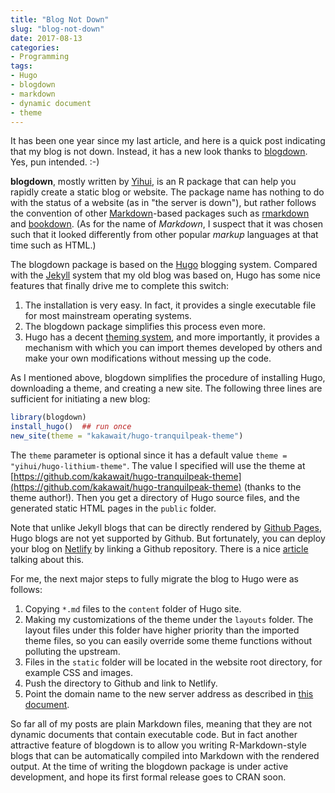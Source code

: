 ```yaml
---
title: "Blog Not Down"
slug: "blog-not-down"
date: 2017-08-13
categories:
- Programming
tags:
- Hugo
- blogdown
- markdown
- dynamic document
- theme
---
```


It has been one year since my last article, and here is a quick post indicating
that my blog is not down. Instead, it has a new look thanks to
[blogdown](https://github.com/rstudio/blogdown). Yes, pun intended. :-)

**blogdown**, mostly written by [Yihui](https://yihui.name/), is an R
package that can help you rapidly create a static blog or website.
The package name has nothing to do with the status of a website
(as in "the server is down"), but rather follows the convention of other
[Markdown](https://daringfireball.net/projects/markdown/syntax)-based packages
such as [rmarkdown](https://github.com/rstudio/rmarkdown) and
[bookdown](https://github.com/rstudio/bookdown). (As for the name of *Markdown*,
I suspect that it was chosen such that it looked differently from other
popular _markup_ languages at that time such as HTML.)

The blogdown package is based on the [Hugo](https://gohugo.io/) blogging system.
Compared with the [Jekyll](https://jekyllrb.com/) system that my old blog was based on,
Hugo has some nice features that finally drive me to complete this switch:

1. The installation is very easy. In fact, it provides a single executable file for most
mainstream operating systems.
2. The blogdown package simplifies this process even more.
3. Hugo has a decent [theming system](https://themes.gohugo.io/), and more importantly,
it provides a mechanism with which you can import themes developed by others and make
your own modifications without messing up the code.

As I mentioned above, blogdown simplifies the procedure of installing Hugo, downloading
a theme, and creating a new site. The following three lines are sufficient for initiating
a new blog:

```r
library(blogdown)
install_hugo()  ## run once
new_site(theme = "kakawait/hugo-tranquilpeak-theme")
```

The `theme` parameter is optional since it has a default value `theme = "yihui/hugo-lithium-theme"`.
The value I specified will use the theme at
[https://github.com/kakawait/hugo-tranquilpeak-theme](https://github.com/kakawait/hugo-tranquilpeak-theme)
(thanks to the theme author!). Then you get a directory of Hugo source files,
and the generated static HTML pages in the `public` folder.

Note that unlike Jekyll blogs that can be directly rendered by [Github Pages](https://pages.github.com/),
Hugo blogs are not yet supported by Github. But fortunately, you can deploy your blog on
[Netlify](https://www.netlify.com/) by linking a Github repository.
There is a nice [article](https://www.netlify.com/blog/2016/09/21/a-step-by-step-guide-victor-hugo-on-netlify/)
talking about this.

For me, the next major steps to fully migrate the blog to Hugo were as follows:

1. Copying `*.md` files to the `content` folder of Hugo site.
2. Making my customizations of the theme under the `layouts` folder. The layout
files under this folder have higher priority than the imported theme files, so you can
easily override some theme functions without polluting the upstream.
3. Files in the `static` folder will be located in the website root directory, for example CSS and images.
4. Push the directory to Github and link to Netlify.
5. Point the domain name to the new server address as described in
[this document](https://www.netlify.com/docs/custom-domains/).

So far all of my posts are plain Markdown files, meaning that they are not dynamic
documents that contain executable code. But in fact another attractive feature of
blogdown is to allow you writing R-Markdown-style blogs that can be automatically
compiled into Markdown with the rendered output. At the time of writing the blogdown
package is under active development, and hope its first formal release goes to CRAN soon.
